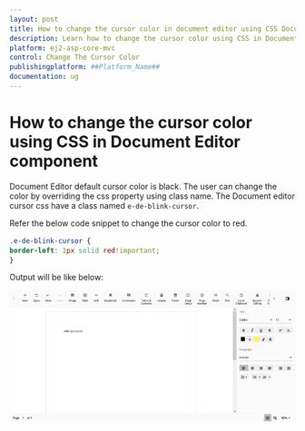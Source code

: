 ```yaml
---
layout: post
title: How to change the cursor color in document editor using CSS Document Editor Component | Syncfusion
description: Learn how to change the cursor color using CSS in Document Editor component of syncfusion and more.
platform: ej2-asp-core-mvc
control: Change The Cursor Color
publishingplatform: ##Platform_Name##
documentation: ug
---
```


# How to change the cursor color using CSS in Document Editor component

Document Editor default cursor color is black. The user can change the color by overriding the css property using class name. The Document editor cursor css have a class named `e-de-blink-cursor`.

Refer the below code snippet to change the cursor color to red.

```css
.e-de-blink-cursor {
border-left: 1px solid red!important;
}
```

Output will be like below:

![Change the cursor color in document editor](../images/cursor-css.png)
